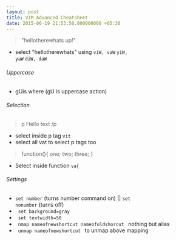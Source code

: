 ```yaml
---
layout: post
title: VIM Advanced Cheatsheet
date: 2015-06-19 21:53:50.000000000 +05:30
---
```

> "hellotherewhats up!" 

* select "hellotherewhats" using <code>viW, vaW</code> <code>yiW, yaW</code> <code>diW, daW</code>


###### Uppercase 

* gUis where (gU is uppercase action)


###### Selection

> p Hello text  /p

 * select inside p tag <code>vit</code>
 * select all vat to select p tags too

> function(){
one;
two;
three;
}

* Select inside function <code>va{ </code>

###### Settings

* <code>set number</code>  (turns number command on) || <code>set nonumber</code> (turns off)
* <code> set background=gray </code>
* <code> set textwidth=50 </code>
* <code> nmap nameofnewshortcut nameofoldshorcut </code> nothing but alias
* <code> unmap nameofnewshortcut </code> to unmap above mapping
